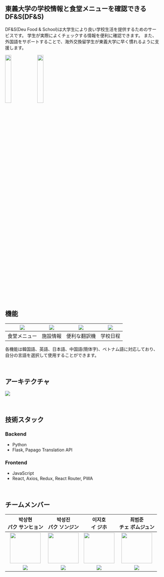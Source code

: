 ## 東義大学の学校情報と食堂メニューを確認できるDF&S(DF&S)

DF&S(Deu Food & School)は大学生により良い学校生活を提供するためのサービスです。 学生が実際によくチェックする情報を便利に確認できます。 また、外国語をサポートすることで、海外交換留学生が東義大学に早く慣れるように支援します。

<thead>
    <tr>
        <td><img src="https://github.com/thelight0804/SUMMER-HACK/assets/69424845/63c887a4-fefb-4628-91f3-d5ff9d88306b" width="20%"></td>
        <td><img src="https://github.com/thelight0804/SUMMER-HACK/assets/69424845/7bbadb61-e89e-4580-8eac-b5d5c2f6e001" width="20%"></td>
    </tr>
</thead>

<br>
<br>

## 機能
<table>
    <thead>
    <tr>
        <th><img src="https://github.com/thelight0804/SUMMER-HACK/assets/69424845/2772fc87-c6ec-42e9-90c5-d53e4e539f12"></th>
        <th><img src="https://github.com/thelight0804/SUMMER-HACK/assets/69424845/cadff2f0-1875-4a1e-86b9-dd6f6c6b9401"></th>
        <th><img src="https://github.com/thelight0804/SUMMER-HACK/assets/69424845/5e36a8a9-3c27-4ef7-8a03-e721eab32fca"></th>
        <th><img src="https://github.com/thelight0804/SUMMER-HACK/assets/69424845/adcb78e4-9c01-4d32-86cf-e1a20e9ddebf"></th>
    </tr>
    </thead>
    <tbody>
    <tr>
        <td align="center">食堂メニュー</td>
        <td align="center">施設情報</td>
        <td align="center">便利な翻訳機</td>
        <td align="center">学校日程</td>
    </tr>
    </tbody>
</table>

各機能は韓国語、英語、日本語、中国語(簡体字)、ベトナム語に対応しており、自分の言語を選択して使用することができます。

<br>

## アーキテクチャ
![](https://github.com/thelight0804/SUMMER-HACK/assets/69424845/8a74f0d7-ebb7-46da-a89d-36a40134e5ff)

<br>

## 技術スタック
### Backend
- Python
- Flask, Papago Translation API

### Frontend
- JavaScript
- React, Axios, Redux, React Router, PWA

<br>

## チームメンバー
<table>
    <thead>
    <tr>
        <th>박상현 <br> パク サンヒョン</th>
        <th>박성진 <br> パク ソンジン</th>
        <th>이지호 <br> イ ジホ</th>
        <th>최범준 <br> チェ ボムジュン</th>
    </tr>
    </thead>
    <tbody>
    <tr>
        <td  align="center"><img src="https://github.com/thelight0804/SUMMER-HACK/assets/69424845/60e74d7b-e060-4acc-b29a-1baed14b50f7" width="100px"></td>
        <td  align="center"><img src="https://github.com/thelight0804/SUMMER-HACK/assets/69424845/7bc6b7a7-ace2-4015-ad17-59a7e4c384e8" width="100px"></td>
        <td  align="center"><img src="https://github.com/thelight0804/SUMMER-HACK/assets/69424845/290ad144-2a08-45ea-aae1-c9eb1a5d32e0" width="100px"></td>
        <td  align="center"><img src="https://github.com/thelight0804/SUMMER-HACK/assets/69424845/e41e099f-6059-463c-b8f5-9757e8ce50c4" width="100px"></td>
    </tr>
    <tr>
        <td align="center">
          <a href="https://github.com/thelight0804" target="GitHub"><img src="https://img.shields.io/badge/thelight0804-000000?style=flat-square&logo=GitHub&logoColor=white"/>
        </td>
        <td align="center">
          <a href="https://github.com/MYNAMEISJIN" target="GitHub"><img src="https://img.shields.io/badge/MYNAMEISJIN-000000?style=flat-square&logo=GitHub&logoColor=white"/>
        </td>
        <td align="center">
          <a href="https://github.com/jiho9702" target="GitHub"><img src="https://img.shields.io/badge/jiho9702-000000?style=flat-square&logo=GitHub&logoColor=white"/>
        </td>
        <td align="center">
          <a href="https://github.com/012050" target="GitHub"><img src="https://img.shields.io/badge/012050-000000?style=flat-square&logo=GitHub&logoColor=white"/>
        </td>
    </tr>
    </tbody>
</table>
